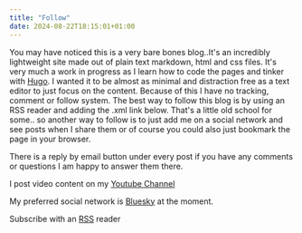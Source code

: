 ```yaml
---
title: "Follow"
date: 2024-08-22T18:15:01+01:00
---
```


You may have noticed this is a very bare bones blog..It's an incredibly lightweight site made out of plain text markdown, html and css files. It's very much a work in progress as I learn how to code the pages and tinker with [Hugo](https://gohugo.io/). I wanted it to be almost as minimal and distraction free as a text editor to just focus on the content. Because of this I have no tracking, comment or follow system. The best way to follow this blog is by using an RSS reader and adding the .xml link below. That's a little old school for some.. so another way to follow is to just add me on a social network and see posts when I share them or of course you could also just bookmark the page in your browser.

There is a reply by email button under every post if you have any comments or questions I am happy to answer them there. 

I post video content on my [Youtube Channel](https://www.youtube.com/@itsbledley_tv)

My preferred social network is [Bluesky](https://bsky.app/profile/itsbledley.bsky.social) at the moment. 

Subscribe with an [RSS](/index.xml) reader

